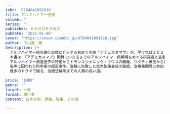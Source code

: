 ```yaml
---
isbn: '9784041091616'
title: アルツハイマー征服
volume: ''
series: ''
publisher: ＫＡＤＯＫＡＷＡ
pubdate: '2021-01-08'
cover: 'https://cover.openbd.jp/9784041091616.jpg'
author: 下山進／著
description: |+
  アルツハイマー病の進行自体に介入する初めての薬『アデュカヌマブ』が、早ければ２０２１年１月には承認される。
  本書は、『アデュカヌマブ』開発にいたるまでのアルツハイマー病解明をめぐる研究者と患者の１００年の物語。
  アルツハイマー病遺伝子の特定からトランスジェニック・マウスの開発。ワクチン療法から抗体薬へ――。
  名声に囚われた科学者の捏造事件。治験に失敗した巨大製薬会社の破綻。治療薬開発に参加した女性研究者の発症とその苦悩。
  幾多のドラマで綴る、治療法解明までの人類の長い道。

price: '1800'
genre: ''
target: 一般
format: 単行本
content: 日本文学、評論、随筆、その他

---
```

